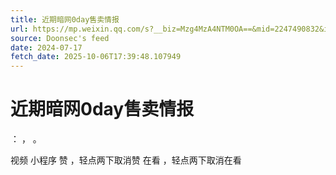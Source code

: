 ```yaml
---
title: 近期暗网0day售卖情报
url: https://mp.weixin.qq.com/s?__biz=Mzg4MzA4NTM0OA==&mid=2247490832&idx=1&sn=042d272469e672778d013e81d171bce8
source: Doonsec's feed
date: 2024-07-17
fetch_date: 2025-10-06T17:39:48.107949
---
```


# 近期暗网0day售卖情报

：
，
。

视频
小程序
赞
，轻点两下取消赞
在看
，轻点两下取消在看